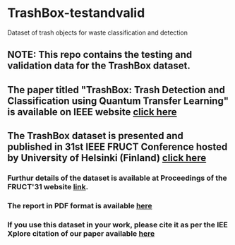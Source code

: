 # TrashBox-testandvalid
Dataset of trash objects for waste classification and detection
## NOTE: This repo contains the testing and validation data for the TrashBox dataset. ##
## **The paper titled "TrashBox: Trash Detection and Classification using Quantum Transfer Learning" is available on IEEE website [click here](https://ieeexplore.ieee.org/abstract/document/9770922)** ##
## **The TrashBox dataset is presented and published in 31st IEEE FRUCT Conference hosted by University of Helsinki (Finland) [click here](https://fruct.org/program31)** ##
### **Furthur details of the dataset is available at Proceedings of the FRUCT'31 website [link](https://fruct.org/publications/fruct31/).** ###

### **The report in PDF format is available [here](https://fruct.org/publications/fruct31/files/Kum.pdf)** ###

### **If you use this dataset in your work, please cite it as per the IEE Xplore citation of our paper available [here](https://ieeexplore.ieee.org/abstract/document/9770922)** ###


